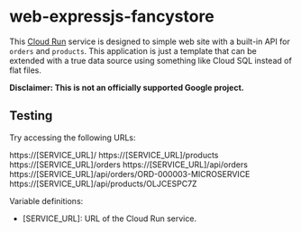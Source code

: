 # web-expressjs-fancystore

This [Cloud Run](https://cloud.google.com/run/) service is designed to simple web site with a built-in API for `orders` and `products`. This application is just a template that can be extended with a true data source using something like Cloud SQL instead of flat files.

**Disclaimer: This is not an officially supported Google project.**

## Testing

Try accessing the following URLs:

https://[SERVICE_URL]/
https://[SERVICE_URL]/products
https://[SERVICE_URL]/orders
https://[SERVICE_URL]/api/orders
https://[SERVICE_URL]/api/orders/ORD-000003-MICROSERVICE
https://[SERVICE_URL]/api/products/OLJCESPC7Z

Variable definitions:

-   [SERVICE_URL]: URL of the Cloud Run service.
